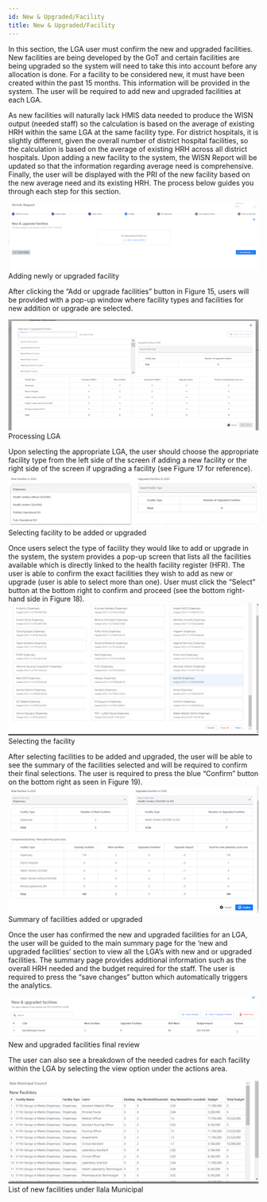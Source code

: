 ```yaml
---
id: New & Upgraded/Facility
title: New & Upgraded/Facility
---
```


In this section, the LGA user must confirm the new and upgraded facilities. New facilities are being developed by the GoT and certain facilities are being upgraded so the system will need to take this into account before any allocation is done. For a facility to be considered new, it must have been created within the past 15 months. This information will be provided in the system. The user will be required to add new and upgraded facilities at each LGA.

As new facilities will naturally lack HMIS data needed to produce the WISN output (needed staff) so the calculation is based on the average of existing HRH within the same LGA at the same facility type. For district hospitals, it is slightly different, given the overall number of district hospital facilities, so the calculation is based on the average of existing HRH across all district hospitals. Upon adding a new facility to the system, the WISN Report will be updated so that the information regarding average need is comprehensive. Finally, the user will be displayed with the PRI of the new facility based on the new average need and its existing HRH. The process below guides you through each step for this section.

![img alt](/img/permit_new_facility.png)
         Adding newly or upgraded facility

After clicking the “Add or upgrade facilities” button in Figure 15, users will be provided with a pop-up window where facility types and facilities for new addition or upgrade are selected.

![img alt](/img/permit_new_facility2.png)
         Processing LGA

Upon selecting the appropriate LGA, the user should choose the appropriate facility type from the left side of the screen if adding a new facility or the right side of the screen if upgrading a facility (see Figure 17 for reference). 
![img alt](/img/permit_new_facility3.png)
         Selecting facility to be added or upgraded

Once users select the type of facility they would like to add or upgrade in the system, the system provides a pop-up screen that lists all the facilities available which is directly linked to the health facility register (HFR). The user is able to confirm the exact facilities they wish to add as new or upgrade (user is able to select more than one). User must click the “Select” button at the bottom right to confirm and proceed (see the bottom right-hand side in Figure 18).
![img alt](/img/permit_new_facility4.png)
         Selecting the facility

After selecting facilities to be added and upgraded, the user will be able to see the summary of the facilities selected and will be required to confirm their final selections. The user is required to press the blue “Confirm” button on the bottom right as seen in Figure 19).
![img alt](/img/permit_new_facility5.png)
         Summary of facilities added or upgraded

Once the user has confirmed the new and upgraded facilities for an LGA, the user will be guided to the main summary page for the ‘new and upgraded facilities’ section to view all the LGA’s with new and or upgraded facilities. The summary page provides additional information such as the overall HRH needed and the budget required for the staff. The user is required to press the “save changes” button which automatically triggers the analytics.

![img alt](/img/permit_new_facility6.png)
         New and upgraded facilities final review

The user can also see a breakdown of the needed cadres for each facility within the LGA by selecting the view option under the actions area.

![img alt](/img/permit_new_facility7.png)
         List of new facilities under Ilala Municipal

